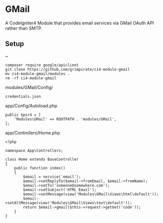 # GMail
A CodeIgniter4 Module that provides email services via GMail OAuth API rather than SMTP.

## Setup
~
```
composer require google/apiclient
git clone https://github.com/grimpirate/ci4-module-gmail
mv ci4-module-gmail/modules .
rm -rf ci4-module-gmail
```
modules/GMail/Config/
```
credentials.json
```
app/Config/Autoload.php
```
public $psr4 = [
    'Modules\GMail' => ROOTPATH . 'modules/GMail',
];
```
app/Controllers/Home.php
```
<?php

namespace App\Controllers;

class Home extends BaseController
{
	public function index()
	{
		$email = service('email');
		$email->setReplyTo($email->fromEmail, $email->fromName);
		$email->setTo('someone@somewhere.com');
		$email->setSubject('HTML Email');
		$email->setMessage(view('Modules\GMail\Views\html\default'));
		$email->setAltMessage(view('Modules\GMail\Views\text\default'));
		return $email->gmail($this->request->getGet('code'));
	}
}
```
